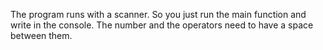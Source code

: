 The program runs with a scanner. So you just run the main function and write in the console.
The number and the operators need to have a space between them.